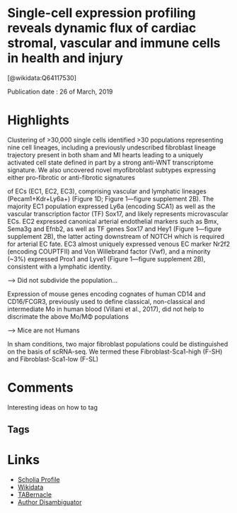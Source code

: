 
Single-cell expression profiling reveals dynamic flux of cardiac stromal, vascular and immune cells in health and injury
========================================================================================================================
  
  [@wikidata:Q64117530]  
  
Publication date : 26 of March, 2019  

# Highlights

Clustering of >30,000 single cells identified >30 populations representing nine cell lineages, including a previously undescribed fibroblast lineage trajectory present in both sham and MI hearts leading to a uniquely activated cell state defined in part by a strong anti-WNT transcriptome signature. We also uncovered novel myofibroblast subtypes expressing either pro-fibrotic or anti-fibrotic signatures

of ECs (EC1, EC2, EC3), comprising vascular and lymphatic lineages (Pecam1+Kdr+Ly6a+) (Figure 1D; Figure 1—figure supplement 2B). The majority EC1 population expressed Ly6a (encoding SCA1) as well as the vascular transcription factor (TF) Sox17, and likely represents microvascular ECs. EC2 expressed canonical arterial endothelial markers such as Bmx, Sema3g and Efnb2, as well as TF genes Sox17 and Hey1 (Figure 1—figure supplement 2B), the latter acting downstream of NOTCH which is required for arterial EC fate. EC3 almost uniquely expressed venous EC marker Nr2f2 (encoding COUPTFII) and Von Willebrand factor (Vwf), and a minority (~3%) expressed Prox1 and Lyve1 (Figure 1—figure supplement 2B), consistent with a lymphatic identity. 

--> Did not subdivide the population...

Expression of mouse genes encoding cognates of human CD14 and CD16/FCGR3, previously used to define classical, non-classical and intermediate Mo in human blood (Villani et al., 2017), did not help to discrimate the above Mo/MΦ populations

--> Mice are not Humans

In sham conditions, two major fibroblast populations could be distinguished on the basis of scRNA-seq. We termed these Fibroblast-Sca1-high (F-SH) and Fibroblast-Sca1-low (F-SL)

# Comments

Interesting ideas on how to tag

## Tags

# Links
  
 * [Scholia Profile](https://scholia.toolforge.org/work/Q64117530)  
 * [Wikidata](https://www.wikidata.org/wiki/Q64117530)  
 * [TABernacle](https://tabernacle.toolforge.org/?#/tab/manual/Q64117530/P921%3BP4510)  
 * [Author Disambiguator](https://author-disambiguator.toolforge.org/work_item_oauth.php?id=Q64117530&batch_id=&match=1&author_list_id=&doit=Get+author+links+for+workhttps://tabernacle.toolforge.org/?#/tab/manual/Q64117530/P921%3BP4510)  
